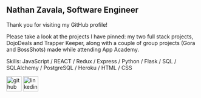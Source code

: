 ## Nathan Zavala, Software Engineer

Thank you for visiting my GitHub profile!

Please take a look at the projects I have pinned: my two full stack projects, DojoDeals and Trapper Keeper, along with a couple of group projects  (Gora and BossShots) made while attending App Academy.

Skills: JavaScript / REACT / Redux / Express / Python / Flask / SQL / SQLAlchemy / PostgreSQL / Heroku / HTML / CSS



[<img src='https://cdn.jsdelivr.net/npm/simple-icons@3.0.1/icons/github.svg' alt='github' height='40'>](https://github.com/zavadev)  [<img src='https://cdn.jsdelivr.net/npm/simple-icons@3.0.1/icons/linkedin.svg' alt='linkedin' height='40'>](https://www.linkedin.com/in/nathan-zavala/)  


